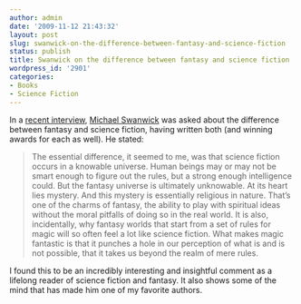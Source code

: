 ```yaml
---
author: admin
date: '2009-11-12 21:43:32'
layout: post
slug: swanwick-on-the-difference-between-fantasy-and-science-fiction
status: publish
title: Swanwick on the difference between fantasy and science fiction
wordpress_id: '2901'
categories:
- Books
- Science Fiction
---
```


In a [recent
interview](http://bookotron.com/agony/Current/Current_Commentary.html),
[Michael Swanwick](http://en.wikipedia.org/wiki/Michael_Swanwick) was
asked about the difference between fantasy and science fiction, having
written both (and winning awards for each as well). He stated:

> The essential difference, it seemed to me, was that science fiction
> occurs in a knowable universe. Human beings may or may not be smart
> enough to figure out the rules, but a strong enough intelligence
> could. But the fantasy universe is ultimately unknowable. At its heart
> lies mystery. And this mystery is essentially religious in nature.
> That’s one of the charms of fantasy, the ability to play with
> spiritual ideas without the moral pitfalls of doing so in the real
> world. It is also, incidentally, why fantasy worlds that start from a
> set of rules for magic will so often feel a lot like science fiction.
> What makes magic fantastic is that it punches a hole in our perception
> of what is and is not possible, that it takes us beyond the realm of
> mere rules.

I found this to be an incredibly interesting and insightful comment as a
lifelong reader of science fiction and fantasy. It also shows some of
the mind that has made him one of my favorite authors.

